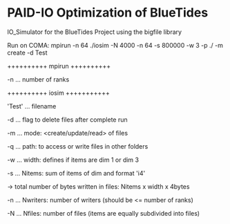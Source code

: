 # PAID-IO Optimization of BlueTides

IO_Simulator for the BlueTides Project using the bigfile library

Run on COMA:
mpirun -n 64 ./iosim -N 4000 -n 64 -s 800000 -w 3 -p ./ -m create -d Test

++++++++++ mpirun ++++++++++

 -n ... number of ranks

++++++++++ iosim +++++++++++

 'Test' ... filename
 
 -d ... flag to delete files after complete run
 
 -m ... mode: <create/update/read> of files
 
 -q ... path: to access or write files in other folders
 
 -w ... width: defines if items are dim 1 or dim 3
 
 -s ... Nitems: sum of items of dim <width> and format 'i4'
 
 -> total number of bytes written in files: Nitems x width x 4bytes
 
 -n ... Nwriters: number of writers (should be <= number of ranks)
 
 -N ... Nfiles: number of files (items are equally subdivided into files)
